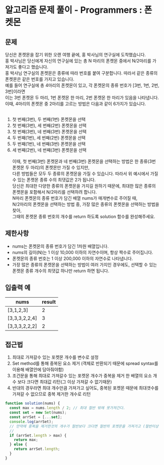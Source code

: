 # 알고리즘 문제 풀이 - Programmers : 폰켓몬

## 문제

당신은 폰켓몬을 잡기 위한 오랜 여행 끝에, 홍 박사님의 연구실에 도착했습니다. <br>
홍 박사님은 당신에게 자신의 연구실에 있는 총 N 마리의 폰켓몬 중에서 N/2마리를 가져가도 좋다고 했습니다.<br>
홍 박사님 연구실의 폰켓몬은 종류에 따라 번호를 붙여 구분합니다. 따라서 같은 종류의 폰켓몬은 같은 번호를 가지고 있습니다.<br>
예를 들어 연구실에 총 4마리의 폰켓몬이 있고, 각 폰켓몬의 종류 번호가 [3번, 1번, 2번, 3번]이라면<br>
이는 3번 폰켓몬 두 마리, 1번 폰켓몬 한 마리, 2번 폰켓몬 한 마리가 있음을 나타냅니다.<br>
이때, 4마리의 폰켓몬 중 2마리를 고르는 방법은 다음과 같이 6가지가 있습니다.<br>
<br>

1. 첫 번째(3번), 두 번째(1번) 폰켓몬을 선택<br>
2. 첫 번째(3번), 세 번째(2번) 폰켓몬을 선택<br>
3. 첫 번째(3번), 네 번째(3번) 폰켓몬을 선택<br>
4. 두 번째(1번), 세 번째(2번) 폰켓몬을 선택<br>
5. 두 번째(1번), 네 번째(3번) 폰켓몬을 선택<br>
6. 세 번째(2번), 네 번째(3번) 폰켓몬을 선택<br>
   <br>
   이때, 첫 번째(3번) 폰켓몬과 네 번째(3번) 폰켓몬을 선택하는 방법은 한 종류(3번 폰켓몬 두 마리)의 폰켓몬만 가질 수 있지만,<br>
   다른 방법들은 모두 두 종류의 폰켓몬을 가질 수 있습니다. 따라서 위 예시에서 가질 수 있는 폰켓몬 종류 수의 최댓값은 2가 됩니다. <br>
   당신은 최대한 다양한 종류의 폰켓몬을 가지길 원하기 때문에, 최대한 많은 종류의 폰켓몬을 포함해서 N/2마리를 선택하려 합니다. <br>
   N마리 폰켓몬의 종류 번호가 담긴 배열 nums가 매개변수로 주어질 때, <br>
   N/2마리의 폰켓몬을 선택하는 방법 중, 가장 많은 종류의 폰켓몬을 선택하는 방법을 찾아, <br>
   그때의 폰켓몬 종류 번호의 개수를 return 하도록 solution 함수를 완성해주세요.<br>

## 제한사항

- nums는 폰켓몬의 종류 번호가 담긴 1차원 배열입니다.<br>
- nums의 길이(N)는 1 이상 10,000 이하의 자연수이며, 항상 짝수로 주어집니다.<br>
- 폰켓몬의 종류 번호는 1 이상 200,000 이하의 자연수로 나타냅니다.<br>
- 가장 많은 종류의 폰켓몬을 선택하는 방법이 여러 가지인 경우에도, 선택할 수 있는 폰켓몬 종류 개수의 최댓값 하나만 return 하면 됩니다.<br>

## 입출력 예

| nums          | result |
| ------------- | ------ |
| [3,1,2,3]     | 2      |
| [3,3,3,2,2,4] | 3      |
| [3,3,3,2,2,2] | 2      |

## 접근법

1. 최대로 가져갈수 있는 포켓몬 개수를 변수로 설정 <br>
2. Set method를 통해 중복된 요소 제거 (객체로 반환되기 때문에 spread syntax를 이용해 배열안에 담아줘야함) <br>
3. 조건문을 통해 최대로 가져갈수 있는 포켓몬 개수가 중복을 제거 한 배열의 요소 개수 보다 크다면 최대값 리턴(그 이상 가져갈 수 없기때문) <br>
4. 반대의 경우라면 최대 개수만큼 가져가고 싶어도, 중복된 포켓몬 때문에 최대갯수를 가져갈 수 없으므로 중복 제거한 개수로 리턴<br>

```js
function solution(nums) {
  const max = nums.length / 2; // 최대 절반 밖에 못가져간다.
  const set = new Set(nums);
  const arrSet = [...set];
  console.log(arrSet);
  // 만약에 중복을 제거한것의 개수가 절반보다 크다면 절반의 포켓몬을 가져가고 (절반이상 가져갈수 없으므로)
  //
  if (arrSet.length > max) {
    return max;
  } else {
    return arrSet.length;
  }
}
```
